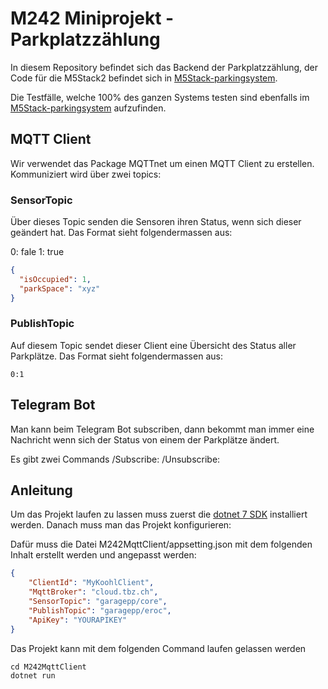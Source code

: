 # M242 Miniprojekt - Parkplatzzählung

In diesem Repository befindet sich das Backend der Parkplatzzählung, der Code für die M5Stack2 
befindet sich in [M5Stack-parkingsystem](https://github.com/Z-100/M5Stack-parkingsystem).

Die Testfälle, welche 100% des ganzen Systems testen sind ebenfalls im 
[M5Stack-parkingsystem](https://github.com/Z-100/M5Stack-parkingsystem) aufzufinden. 

## MQTT Client
Wir verwendet das Package MQTTnet um einen MQTT Client zu erstellen. 
Kommuniziert wird über zwei topics:  

### SensorTopic
Über dieses Topic senden die Sensoren ihren Status, wenn sich dieser geändert hat.
Das Format sieht folgendermassen aus:

0: fale
1: true

```json
{
  "isOccupied": 1,
  "parkSpace": "xyz"
}
```

### PublishTopic
Auf diesem Topic sendet dieser Client eine Übersicht des Status aller Parkplätze.
Das Format sieht folgendermassen aus:
```text
0:1
```

## Telegram Bot
Man kann beim Telegram Bot subscriben, dann bekommt man immer eine Nachricht wenn sich der Status von einem der Parkplätze ändert.

Es gibt zwei Commands
/Subscribe:
/Unsubscribe:


## Anleitung
Um das Projekt laufen zu lassen muss zuerst die [dotnet 7 SDK](https://dotnet.microsoft.com/en-us/download) installiert werden. 
Danach muss man das Projekt konfigurieren:

Dafür muss die Datei M242MqttClient/appsetting.json mit dem folgenden Inhalt erstellt werden und angepasst werden:

```json
{
    "ClientId": "MyKoohlClient",
    "MqttBroker": "cloud.tbz.ch",
    "SensorTopic": "garagepp/core",
    "PublishTopic": "garagepp/eroc",
    "ApiKey": "YOURAPIKEY"
}
```

Das Projekt kann mit dem folgenden Command laufen gelassen werden
```
cd M242MqttClient
dotnet run
```
